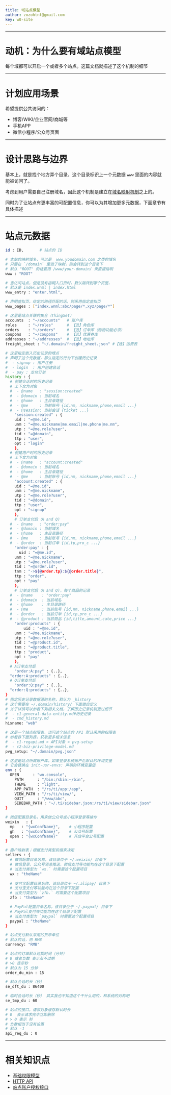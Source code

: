 ```yaml
---
title: 域站点模型
author: zozohtnt@gmail.com
key: w0-site
---
```


--------------------------------------
# 动机：为什么要有域站点模型

每个域都可以开启一个或者多个站点。这篇文档就描述了这个机制的细节

--------------------------------------
# 计划应用场景

希望提供公共访问的：

- 博客/WIKI/企业官网/商城等
- 手机APP
- 微信小程序/公众号页面

--------------------------------------
# 设计思路与边界

基本上，就是找个地方弄个目录，这个目录标识上一个元数据 `www` 里面的内容就能被访问了。

考虑到用户需要自己注册域名，因此这个机制是建立在[域名映射机制][c2-dmn]之上的。

同时为了让站点有更丰富的可配置信息，你可以为其增加更多元数据，下面章节有具体描述

--------------------------------------
# 站点元数据

```bash
id : ID,       # 站点的 ID

# 本站的映射域名，可以是  www.youdomain.com 之类的域名
# 只要在 `/domain` 里做了映射，则会转到这个目录下
# 默认 "ROOT" 的话要用 /www/your-domain/ 来直接指明
www : "ROOT"

# 当访问站点，但是没有指明入口页时，默认跳转到哪个页面，
# 默认是 index.wnml | index.html
www_entry : "enter.html",

# 声明虚拟页，给定的路径匹配的话，则采用指定虚拟页
www_pages : ["index.wnml:abc/page/*,xyz/page/*"]

# 这里是站点关联的集合（ThingSet）
accounts  : "~/accounts"   # 账户库   
roles     : "~/roles"      # 【选】角色库
orders    : "~/orders"     # 【选】订单库（购物功能必须）
coupons   : "~/coupons"    # 【选】优惠券库
addresses : "~/addresses"  # 【选】地址库
freight_sheet : "~/.domain/freight_sheet.json" #【选】运费表

# 这里指定嵌入历史记录的埋点
# 声明了这个元数据，那么指定的行为下创建历史记录
#  - signup : 用户注册
#  - login  : 用户创建会话
#  - pay : 支付订单
history : {
  # 创建会话时的历史记录
  # 上下文为对象
  #  - @name   : "session:created"
  #  - @domain : 当前域名
  #  - @home   : 主目录路径
  #  - @me     : 当前账号 {id,nm, nickname,phone,email ...}
  #  - @session: 当前会话 {ticket ...}
	"session:created" : {
    uid : "=@me.id",
    unm : "=@me.nickname|me.email|me.phone|me.nm",
    utp : "=@me.role?user",
    tid : "=@domain",
    ttp : "user",
    opt : "login"
	},
  # 创建用户时的历史记录
  # 上下文为对象
  #  - @name   : "account:created"
  #  - @domain : 当前域名
  #  - @home   : 主目录路径
  #  - @me     : 当前账号 {id,nm, nickname,phone,email ...}
	"account:created" : {
    uid : "=@me.id",
    unm : "=@me.nickname",
    utp : "=@me.role?user",
    tid : "=@domain",
    ttp : "user",
    opt : "signup"
	},
	# 订单支付后（A and Q)
  #  - @name   : "order:pay"
  #  - @domain : 当前域名
  #  - @home   : 主目录路径
  #  - @me     : 当前账号 {id,nm, nickname,phone,email ...}
  #  - @order  : 当前订单 {id,tp,pro_c ...}
	"order:pay" : {
	  uid : "=@me.id",
    unm : "=@me.nickname",
    utp : "=@me.role?user",
    tid : "=@order.id",
    tnm : "->${@order.tp}:${@order.title}",
    ttp : "order",
    opt : "pay"
	},
	# 订单支付后（A and Q)，每个商品的记录
  #  - @name    : "order:pay"
  #  - @domain  : 当前域名
  #  - @home    : 主目录路径
  #  - @me      : 当前账号 {id,nm, nickname,phone,email ...}
  #  - @order   : 当前订单 {id,tp,pro_c ...}
  #  - @product : 当前商品 {id,title,amount,cate,price ...}
	"order:products" : {
		uid : "=@me.id",
    unm : "=@me.nickname",
    utp : "=@me.role?user",
    tid : "=@product.id",
    tnm : "=@product.title",
    ttp : "product",
    opt : "pay"
	},
  # A订单支付后
	"order:A:pay" : {..},
  "order:A:products" : {..},
  # Q订单支付后
	"order:Q:pay" : {..},
  "order:Q:products" : {..},
}
# 指定历史记录数据源的名称，默认为 _history
# 这个需要在 ~/.domain/history/ 下面做自定义
# 关于详情可以参看下列相关文档，了解历史记录机制更过细节
#  - c1-general-data-entity.md#历史记录
#  - cmd_history.md
hisname: "web"

# 这是一个站点权限表，访问这个站点的 API 默认采用的权限表
# 参看靠下面列表，获取更多相关信息
#  - c1-regapi.md > API对象 > pvg-setup
#  - c2-biz-privilege-model.md
pvg_setup: "~/.domain/pvg.json"

# 这里是站点所属账户库，如果登录系统账户后默认的环境变量
# 它会替换在 init-usr-envs: 声明的环境变量值
env : {
  OPEN      : "wn.console",
	PATH      : "/bin:/sbin:~/bin",
	THEME     : "light",
	APP_PATH  : "/rs/ti/app:/app",
	VIEW_PATH : "/rs/ti/view/",
	QUIT      : "/www/abc",
	SIDEBAR_PATH : "~/.ti/sidebar.json:/rs/ti/view/sidebar.json"
}

# 微信配置目录名，用来做公众号或小程序登录等操作
weixin   : {
  mp   : "{wxConfName}",    # 小程序配置
  gh   : "{wxConfName}",    # 公众号配置
  open : "{wxConfName}"     # 开放平台公号配置
}

# 商户映射表；根据支付类型前缀来决定
sellers : {
  # 微信配置目录名称，该目录位于 ~/.weixin/ 目录下
  # 微信登录，公众号消息推送，微信支付等功能均在这个目录下配置
  # 当支付类型为 `wx.` 时需要这个配置项目
  wx : "theName"
  
  # 支付宝配置目录名称，该目录位于 ~/.alipay/ 目录下
  # 支付宝支付等功能均在这个目录下配置
  # 当支付类型为 `zfb.` 时需要这个配置项目
  zfb : "theName"

  # PayPal配置目录名称，该目录位于 ~/.paypal/ 目录下
  # PayPal支付等功能均在这个目录下配置
  # 当支付类型为 `paypal` 时需要这个配置项目
  paypal : "theName"
}

# 站点支付默认采用的货币单位
# 默认的话，用 RMB
currency: "RMB"

# 站点的订单默认过期时间（分钟）
# 0 或者负数 表示永不过期
# >0 表示秒
# 默认为 15 分钟
order_du_min : 15

# 默认会话时长（秒）
se_dft_du : 86400

# 临时会话时长（秒） 其实我也不知道这个干什么用的，和系统的对称吧
se_tmp_du : 60

# 站点的接口，请求对象缓存默认时长
# 0  表示请求完毕立即删除
# > 0 表示 秒
# 负数相当于没有设置
# 默认 -1
api_req_du : 0
```

--------------------------------------
# 相关知识点

- [基础权限模型][c0-pvg]
- [HTTP API][c1-api]
- [站点账户授权接口][w0-saa]

[c0-pvg]: ../core-l0/c0-basic-privilege-model.md
[c1-api]: ../core-l1/c1-regapi.md
[c2-pvg]: ../core-l2/c2-biz-privilege-model.md
[c2-dmn]: ../core-l2/c2-domains.md
[w0-saa]: ../webs-l0/w0-site-auth-api.md